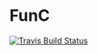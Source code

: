 # FunC

[![Travis Build Status][travis-badge]][travis]

[travis]: https://travis-ci.com/kdridi/FunC
[travis-badge]: https://travis-ci.com/kdridi/FunC.svg?branch=master